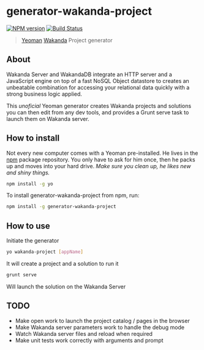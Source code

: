 # generator-wakanda-project 
[![NPM version](https://badge.fury.io/js/generator-wakanda-project.svg)](http://badge.fury.io/js/generator-wakanda-project)
[![Build Status](https://secure.travis-ci.org/AMorgaut/generator-wakanda-project.png?branch=master)](https://travis-ci.org/AMorgaut/generator-wakanda-project)

> [Yeoman](http://yeoman.io) [Wakanda](http://wakanda.org) Project generator


## About

Wakanda Server and WakandaDB integrate an HTTP server and a JavaScript engine on top of a fast NoSQL Object datastore to creates an unbeatable combination for accessing your relational data quickly with a strong business logic applied.

This _unoficial_ Yeoman generator creates Wakanda projects and solutions you can then edit from any dev tools, and provides a Grunt serve task to launch them on Wakanda server.

## How to install

Not every new computer comes with a Yeoman pre-installed. He lives in the [npm](https://npmjs.org) package repository. You only have to ask for him once, then he packs up and moves into your hard drive. *Make sure you clean up, he likes new and shiny things.*

```bash
npm install -g yo
```

To install generator-wakanda-project from npm, run:

```bash
npm install -g generator-wakanda-project
```

## How to use

Initiate the generator

```bash
yo wakanda-project [appName]
```

It will create a project and a solution to run it

```bash
grunt serve
```

Will launch the solution on the Wakanda Server

## TODO

* Make open work to launch the project catalog / pages in the browser
* Make Wakanda server parameters work to handle the debug mode
* Watch Wakanda server files and reload when required
* Make unit tests work correctly with arguments and prompt
